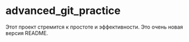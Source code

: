 # advanced_git_practice
Этот проект стремится к простоте и эффективности.
Это очень новая версия README.